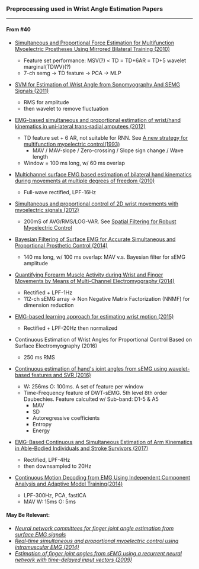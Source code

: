 ### Preprocessing used in Wrist Angle Estimation Papers 

---
#### From #40 

* [Simultaneous and Proportional Force Estimation for Multifunction Myoelectric Prostheses Using Mirrored Bilateral Training (2010)](https://ieeexplore.ieee.org/document/5551179/)
  * Feature set performance: MSV(?) < TD = TD+6AR = TD+5 wavelet marginal(TDWV)(?)
  * 7-ch semg -> TD feature -> PCA -> MLP
  
* [SVM for Estimation of Wrist Angle from Sonomyography And SEMG Signals (2011)](http://ieeexplore.ieee.org/document/4353415/)
  * RMS for amplitude
  * then wavelet to remove fluctuation

* [EMG-based simultaneous and proportional estimation of wrist/hand kinematics in uni-lateral trans-radial amputees (2012)](https://jneuroengrehab.biomedcentral.com/articles/10.1186/1743-0003-9-42)
  * TD feature set + 6 AR, not suitable for RNN. See [A new strategy for multifunction myoelectric control(1993)](https://ieeexplore.ieee.org/document/204774/)
    * MAV / MAV-slope / Zero-crossing / Slope sign change / Wave length
  * Window = 100 ms long, w/ 60 ms overlap

* [Multichannel surface EMG based estimation of bilateral hand kinematics during movements at multiple degrees of freedom (2010)](https://ieeexplore.ieee.org/document/5627622/)
  * Full-wave rectified, LPF-16Hz

* [Simultaneous and proportional control of 2D wrist movements with myoelectric signals (2012)](http://ieeexplore.ieee.org/document/6349712/)
  * 200mS of AVG/RMS/LOG-VAR. See [Spatial Filtering for Robust Myoelectric Control](https://ieeexplore.ieee.org/document/6156755/)

* [Bayesian Filtering of Surface EMG for Accurate Simultaneous and Proportional Prosthetic Control (2014)](http://ieeexplore.ieee.org/document/7332757/)
  * 140 ms long, w/ 100 ms overlap: MAV v.s. Bayesian filter for sEMG amplitude 

* [Quantifying Forearm Muscle Activity during Wrist and Finger Movements by Means of Multi-Channel Electromyography (2014)](https://www.ncbi.nlm.nih.gov/pmc/articles/PMC4188712/)
  * Rectified + LPF-1Hz
  * 112-ch sEMG array -> Non Negative Matrix Factorization (NNMF) for dimension reduction

* [EMG-based learning approach for estimating wrist motion (2015)](https://www.researchgate.net/publication/283713267_EMG-based_learning_approach_for_estimating_wrist_motion)
  * Rectified + LPF-20Hz then normalized

* Continuous Estimation of Wrist Angles for Proportional Control Based on Surface Electromyography (2016)
  * 250 ms RMS

* [Continuous estimation of hand's joint angles from sEMG using wavelet-based features and SVR (2016)](https://dl.acm.org/citation.cfm?id=3051498)
  * W: 256ms O: 100ms. A set of feature per window
  * Time-Frequency feature of DWT-sEMG. 5th level 8th order Daubechies. Feature calculted w/ Sub-band: D1-5 & A5
    * MAV
    * SD
    * Autoregressive coefficients
    * Entropy
    * Energy

* [EMG-Based Continuous and Simultaneous Estimation of Arm Kinematics in Able-Bodied Individuals and Stroke Survivors (2017)](https://www.ncbi.nlm.nih.gov/pmc/articles/PMC5575159/)
  * Rectified, LPF-4Hz
  * then downsampled to 20Hz

* [Continuous Motion Decoding from EMG Using Independent Component Analysis and Adaptive Model Training(2014)](https://www.ncbi.nlm.nih.gov/pubmed/25571132)
  * LPF-300Hz, PCA, fastICA
  * MAV W: 15ms O: 5ms

#### May Be Relevant: 
* *[Neural network committees for finger joint angle estimation from surface EMG signals](https://biomedical-engineering-online.biomedcentral.com/articles/10.1186/1475-925X-8-2)*
* *[Real-time simultaneous and proportional myoelectric control using intramuscular EMG (2014)](http://iopscience.iop.org/article/10.1088/1741-2560/11/6/066013/pdf)*
* *[Estimation of finger joint angles from sEMG using a recurrent neural network with time-delayed input vectors (2009)](https://www.researchgate.net/publication/224580490_Estimation_of_finger_joint_angles_from_sEMG_using_a_recurrent_neural_network_with_time-delayed_input_vectors)*
